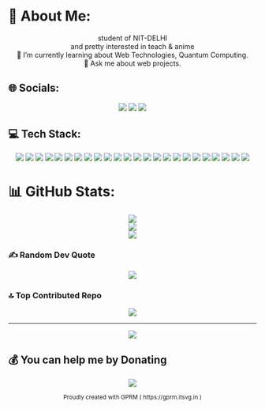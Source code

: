 # 💫 About Me:
<p align="center">
  student of NIT-DELHI<br>and pretty interested in teach & anime<br>🌱 I’m currently learning about Web Technologies, Quantum Computing.<br>💬 Ask me about web projects.
</p>

## 🌐 Socials:
<p align="center">
  <a href="https://instagram.com/nazo_no_0kami_"><img src="https://img.shields.io/badge/Instagram-%23E4405F.svg?logo=Instagram&logoColor=white"/></a>
  <a href="https://linkedin.com/in/amit-singh-0472692ab"><img src="https://img.shields.io/badge/LinkedIn-%230077B5.svg?logo=linkedin&logoColor=white"/></a>
  <a href="https://x.com/@Okami980"><img src="https://img.shields.io/badge/X-black.svg?logo=X&logoColor=white"/></a>
</p>

## 💻 Tech Stack:
<p align="center">
  <img src="https://img.shields.io/badge/c++-%2300599C.svg?style=plastic&logo=c%2B%2B&logoColor=white"/>
  <img src="https://img.shields.io/badge/c-%2300599C.svg?style=plastic&logo=c&logoColor=white"/>
  <img src="https://img.shields.io/badge/html5-%23E34F26.svg?style=plastic&logo=html5&logoColor=white"/>
  <img src="https://img.shields.io/badge/python-3670A0?style=plastic&logo=python&logoColor=ffdd54"/>
  <img src="https://img.shields.io/badge/javascript-%23323330.svg?style=plastic&logo=javascript&logoColor=%23F7DF1E"/>
  <img src="https://img.shields.io/badge/vercel-%23000000.svg?style=plastic&logo=vercel&logoColor=white"/>
  <img src="https://img.shields.io/badge/firebase-%23039BE5.svg?style=plastic&logo=firebase"/>
  <img src="https://img.shields.io/badge/daisyui-5A0EF8?style=plastic&logo=daisyui&logoColor=white"/>
  <img src="https://img.shields.io/badge/express.js-%23404d59.svg?style=plastic&logo=express&logoColor=%2361DAFB"/>
  <img src="https://img.shields.io/badge/JWT-black?style=plastic&logo=JSON%20web%20tokens"/>
  <img src="https://img.shields.io/badge/node.js-6DA55F?style=plastic&logo=node.js&logoColor=white"/>
  <img src="https://img.shields.io/badge/Next-black?style=plastic&logo=next.js&logoColor=white"/>
  <img src="https://img.shields.io/badge/opencv-%23white.svg?style=plastic&logo=opencv&logoColor=white"/>
  <img src="https://img.shields.io/badge/NPM-%23CB3837.svg?style=plastic&logo=npm&logoColor=white"/>
  <img src="https://img.shields.io/badge/zod-%233068b7.svg?style=plastic&logo=zod&logoColor=white"/>
  <img src="https://img.shields.io/badge/Socket.io-black?style=plastic&logo=socket.io&badgeColor=010101"/>
  <img src="https://img.shields.io/badge/redux-%23593d88.svg?style=plastic&logo=redux&logoColor=white"/>
  <img src="https://img.shields.io/badge/react-%2320232a.svg?style=plastic&logo=react&logoColor=%2361DAFB"/>
  <img src="https://img.shields.io/badge/React_Router-CA4245?style=plastic&logo=react-router&logoColor=white"/>
  <img src="https://img.shields.io/badge/MongoDB-%234ea94b.svg?style=plastic&logo=mongodb&logoColor=white"/>
  <img src="https://img.shields.io/badge/figma-%23F24E1E.svg?style=plastic&logo=figma&logoColor=white"/>
  <img src="https://img.shields.io/badge/Canva-%2300C4CC.svg?style=plastic&logo=Canva&logoColor=white"/>
  <img src="https://img.shields.io/badge/github-%23121011.svg?style=plastic&logo=github&logoColor=white"/>
  <img src="https://img.shields.io/badge/git-%23F05033.svg?style=plastic&logo=git&logoColor=white"/>
</p>

# 📊 GitHub Stats:
<p align="center">
  <img src="https://github-readme-stats.vercel.app/api?username=Luckily45&theme=tokyonight&hide_border=false&include_all_commits=true&count_private=true"/><br/>
  <img src="https://github-readme-streak-stats.herokuapp.com/?user=Luckily45&theme=tokyonight&hide_border=false"/><br/>
  <img src="https://github-readme-stats.vercel.app/api/top-langs/?username=Luckily45&theme=tokyonight&hide_border=false&include_all_commits=true&count_private=true&layout=compact"/>
</p>

### ✍️ Random Dev Quote
<p align="center">
  <img src="https://quotes-github-readme.vercel.app/api?type=horizontal&theme=tokyonight"/>
</p>

### 🔝 Top Contributed Repo
<p align="center">
  <img src="https://github-contributor-stats.vercel.app/api?username=Luckily45&limit=5&theme=tokyonight&combine_all_yearly_contributions=true"/>
</p>

---

<p align="center">
  <img src="https://visitcount.itsvg.in/api?id=Luckily45&icon=8&color=0"/>
</p>

## 💰 You can help me by Donating
<p align="center">
  <a href="https://buymeacoffee.com/okami85426"><img src="https://img.shields.io/badge/Buy%20Me%20a%20Coffee-ffdd00?style=for-the-badge&logo=buy-me-a-coffee&logoColor=black"/></a>
</p>

<p align="center">
  <small>Proudly created with GPRM ( https://gprm.itsvg.in )</small>
</p>
